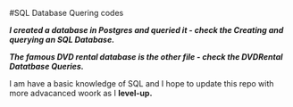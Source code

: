#SQL Database Quering codes

***I created a database in Postgres and queried it - check the Creating and querying an SQL Database.***

***The famous DVD rental database is the other file - check the DVDRental Datatbase Queries.***

I am have a basic knowledge of SQL and I hope to update this repo with more advacanced woork as I **level-up.**